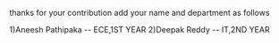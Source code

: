 thanks for your contribution
add your name and department as follows

1)Aneesh Pathipaka -- ECE,1ST YEAR
2)Deepak Reddy -- IT,2ND YEAR
